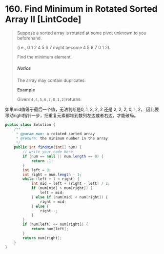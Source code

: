# 160. Find Minimum in Rotated Sorted Array II \[LintCode\]

> Suppose a sorted array is rotated at some pivot unknown to you beforehand.
>
> \(i.e., 0 1 2 4 5 6 7 might become 4 5 6 7 0 1 2\).
>
> Find the minimum element.
>
> ##### Notice
>
> The array may contain duplicates.
>
> **Example**
>
> Given`[4,4,5,6,7,0,1,2]`return`0`.

如果mid值等于最后一个值，无法判断是0, 1, 2, 2, 2 还是 2, 2, 2, 0, 1, 2， 因此要移动right指针一步，把重复元素都堆到数列左边或者右边，才能破局。

```java
public class Solution {
    /**
     * @param num: a rotated sorted array
     * @return: the minimum number in the array
     */
    public int findMin(int[] num) {
        // write your code here
        if (num == null || num.length == 0) {
            return -1;
        }
        int left = 0;
        int right = num.length - 1;
        while (left + 1 < right) {
            int mid = left + (right - left) / 2;
            if (num[mid] > num[right]) {
                left = mid;
            } else if (num[mid] < num[right]) {
                right = mid;
            } else {
                right--;
            }
        }
        if (num[left] <= num[right]) {
            return num[left];
        }
        return num[right];
    }
}
```



